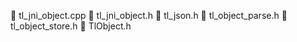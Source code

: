  tl_jni_object.cpp
 tl_jni_object.h
 tl_json.h
 tl_object_parse.h
 tl_object_store.h
 TlObject.h
